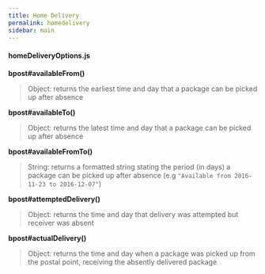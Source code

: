 ```yaml
---
title: Home Delivery
permalink: homedelivery
sidebar: main
---
```

#### homeDeliveryOptions.js
__bpost#availableFrom()__
> Object: returns the earliest time and day that a package can be picked up after absence

__bpost#availableTo()__
> Object: returns the latest time and day that a package can be picked up after absence

__bpost#availableFromTo()__
> String: returns a formatted string stating the period (in days) a package can be picked up after absence
(e.g `"Available from 2016-11-23 to 2016-12-07"`)

__bpost#attemptedDelivery()__
> Object: returns the time and day that delivery was attempted but receiver was absent

__bpost#actualDelivery()__
> Object: returns the time and day when a package was picked up from the postal point, receiving the absently delivered package
